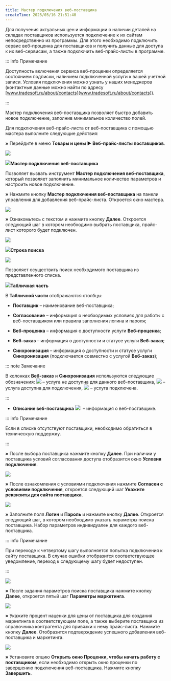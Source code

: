 ```yaml
---
title: Мастер подключения веб-поставщика
createTime: 2025/05/16 21:51:40
---
```

Для получения актуальных цен и информации о наличии деталей на складах поставщиков используется подключение к их сайтам непосредственно из программы. Для этого необходимо подключить сервис веб-проценка для поставщиков и получить данные для доступа к их веб-сервисам, а также подключить веб-прайс-листы в программе.

::: info Примечание

Доступность включения сервиса веб-проценки определяется состоянием подписки, наличием подключенной услуги к вашей учетной записи. Условия подключения можно узнать у наших менеджеров (контактные данные можно найти по адресу [www.tradesoft.ru/about/contacts](www.tradesoft.ru/about/contacts)).

:::

Мастер подключения веб-поставщика позволяет быстро добавить новое подключение, заполнив минимальное количество полей.

Для подключения веб-прайс-листа от веб-поставщика с помощью мастера выполните следующие действия:

**»** Перейдите в меню **Товары и цены** ► **Веб-прайс-листы поставщиков**.

![](../../../assets/work/one/293.png)

![](../../../assets/work/one/006.png)**Мастер подключения веб-поставщика**

Позволяет вызвать инструмент **Мастер подключения веб-поставщика**, который позволяет заполнить минимальное количество параметров и настроить новое подключение.

**»** Нажмите кнопку **Мастер подключения веб-поставщика** на панели управления для добавления веб-прайс-листа. Откроется окно мастера.

![](../../../assets/work/one/294.png)

**»** Ознакомьтесь с текстом и нажмите кнопку **Далее**. Откроется следующий шаг в котором необходимо выбрать поставщика, прайс-лист которого будет подключен.

![](../../../assets/work/one/295.png)

![](../../../assets/work/one/006.png)**Строка поиска**

![](../../../assets/work/one/296.png)

Позволяет осуществить поиск необходимого поставщика из представленного списка.

![](../../../assets/work/one/008.png)**Табличная часть**

В **Табличной части** отображаются столбцы:

- **Поставщик** – наименование веб-поставщика;

- **Согласование** – информация о необходимых условиях для работы с веб-поставщиком или правила заполнения логина и пароля;

- **Веб-проценка** – информация о доступности услуги **Веб-проценка**;

- **Веб-заказ** – информация о доступности и статусе услуги **Веб-заказ**;

- **Синхронизация** – информация о доступности и статусе услуги **Синхронизация** (подключается совместно с услугой **Веб-заказ**);

::: note Замечание

В колонках **Веб-заказ** и **Синхронизация** используются следующие обозначения: ![](../../../assets/work/one/297.png) – услуга не доступна для данного веб-поставщика, ![](../../../assets/work/one/298.png) – услуга доступна для подключения, ![](../../../assets/work/one/299.png) – услуга подключена.

:::

- **Описание веб-поставщика** ![](../../../assets/work/one/300.png)  – информация о веб-поставщике.

::: info Примечание

Если в списке отсутствуют поставщики, необходимо обратиться в техническую поддержку.

:::


**»** После выбора поставщика нажмите кнопку **Далее**. При наличии у поставщика условий согласования доступа отобразится окно **Условия подключения**.

![](../../../assets/work/one/301.png)

**»** После ознакомления с условиями подключения нажмите **Согласен с условиями подключения**, откроется следующий шаг **Укажите реквизиты для сайта поставщика**.

![](../../../assets/work/one/302.png)

**»** Заполните поля **Логин** и **Пароль** и нажмите кнопку **Далее**. Откроется следующий шаг, в котором необходимо указать параметры поиска поставщика. Набор параметров индивидуален для каждого веб-поставщика. 

::: info Примечание

При переходе к четвертому шагу выполняется попытка подключения к сайту поставщика. В случае ошибки отобразится соответствующее уведомление, переход к следующему шагу будет недоступен.

:::

![](../../../assets/work/one/303.png)

**»** После задания параметров поиска поставщика нажмите кнопку **Далее**, откроется пятый шаг **Параметры маркетинга**.

![](../../../assets/work/one/304.png)

**»** Укажите процент наценки для цены от поставщика для создания маркетинга в соответствующем поле, а также выберите поставщика из справочника контрагента для привязки к нему прайс-листа. Нажмите кнопку **Далее**. Отобразится подтверждение успешного добавления веб-поставщика и маркетинга.

![](../../../assets/work/one/305.png)

**»** Установите опцию **Открыть окно Проценки, чтобы начать работу с поставщиком**, если необходимо открыть окно проценки по завершению подключения веб-поставщика. Нажмите кнопку **Завершить**.

